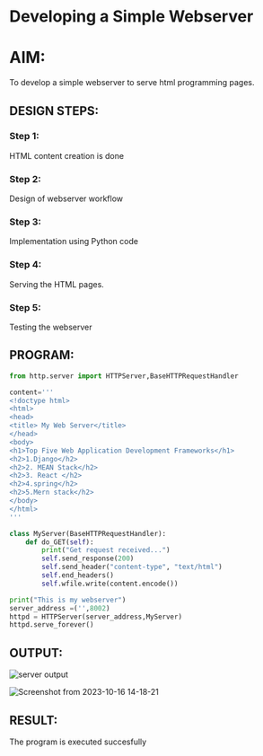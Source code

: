 # Developing a Simple Webserver

# AIM:

To develop a simple webserver to serve html programming pages.

## DESIGN STEPS:

### Step 1:

HTML content creation is done

### Step 2:

Design of webserver workflow

### Step 3:

Implementation using Python code

### Step 4:

Serving the HTML pages.

### Step 5:

Testing the webserver

## PROGRAM:
```python
from http.server import HTTPServer,BaseHTTPRequestHandler

content='''
<!doctype html>
<html>
<head>
<title> My Web Server</title>
</head>
<body>
<h1>Top Five Web Application Development Frameworks</h1>
<h2>1.Django</h2>
<h2>2. MEAN Stack</h2>
<h2>3. React </h2>
<h2>4.spring</h2>
<h2>5.Mern stack</h2>
</body>
</html>
'''

class MyServer(BaseHTTPRequestHandler):
    def do_GET(self):
        print("Get request received...")
        self.send_response(200) 
        self.send_header("content-type", "text/html")       
        self.end_headers()
        self.wfile.write(content.encode())

print("This is my webserver") 
server_address =('',8002)
httpd = HTTPServer(server_address,MyServer)
httpd.serve_forever()
```

## OUTPUT:
![server output](https://github.com/sanjayofficial2005/webserver1/assets/148048602/bc9eb19f-d56b-4f9d-ac24-9a73ad894cf6)

![Screenshot from 2023-10-16 14-18-21](https://github.com/sanjayofficial2005/webserver1/assets/148048602/dcbdeddd-5b63-46dd-b8aa-f084411962b8)


## RESULT:
The program is executed succesfully
